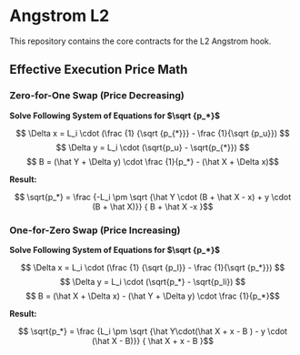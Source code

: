 # Angstrom L2

This repository contains the core contracts for the L2 Angstrom hook.

## Effective Execution Price Math

### Zero-for-One Swap (Price Decreasing)

**Solve Following System of Equations for $\sqrt {p_*}$**

$$ \Delta x = L_i \cdot (\frac {1} {\sqrt {p_{*}}} - \frac {1}{\sqrt {p_u}}) $$
$$ \Delta y = L_i \cdot (\sqrt{p_u} - \sqrt{p_{*}}) $$
$$ B = (\hat Y + \Delta y) \cdot \frac {1}{p_*} - (\hat X + \Delta x)$$ 

**Result:**

$$ \sqrt{p_*} = \frac {-L_i \pm \sqrt {\hat Y \cdot (B + \hat X - x) + y \cdot (B + \hat X)}} { B + \hat X -x }$$

### One-for-Zero Swap (Price Increasing)

**Solve Following System of Equations for $\sqrt {p_*}$**

$$ \Delta x = L_i \cdot (\frac {1} {\sqrt {p_l}} - \frac {1}{\sqrt {p_*}}) $$
$$ \Delta y = L_i \cdot (\sqrt{p_*} - \sqrt{p_li}) $$
$$ B = (\hat X + \Delta x) -  (\hat Y + \Delta y) \cdot \frac {1}{p_*}$$ 

**Result:**

$$ \sqrt{p_*} = \frac {L_i \pm \sqrt {\hat Y\cdot(\hat X + x - B ) - y \cdot (\hat X - B)}} { \hat X + x - B }$$
